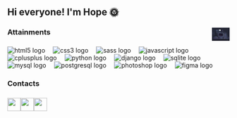 <h2 align="left">Hi everyone! I'm Hope 🌞</h2>

###

<img align="right" height="30vw" src="https://raw.githubusercontent.com/DamianSuess/DamianSuess/master/images/NightCoding.gif"  />

###

<h3 align="left">Attainments</h3>

###

<div align="left">
  <img src="https://cdn.jsdelivr.net/gh/devicons/devicon/icons/html5/html5-plain.svg" height="25" alt="html5 logo"  />
  <img width="10" />
  <img src="https://cdn.jsdelivr.net/gh/devicons/devicon/icons/css3/css3-plain.svg" height="25" alt="css3 logo"  />
  <img width="10" />
  <img src="https://cdn.jsdelivr.net/gh/devicons/devicon/icons/sass/sass-original.svg" height="25" alt="sass logo"  />
  <img width="10" />
  <img src="https://cdn.jsdelivr.net/gh/devicons/devicon/icons/javascript/javascript-plain.svg" height="25" alt="javascript logo"  />
  <img width="10" />
  <img src="https://cdn.jsdelivr.net/gh/devicons/devicon/icons/cplusplus/cplusplus-plain.svg" height="25" alt="cplusplus logo"  />
  <img width="10" />
  <img src="https://cdn.jsdelivr.net/gh/devicons/devicon/icons/python/python-original.svg" height="25" alt="python logo"  />
  <img width="10" />
  <img src="https://cdn.jsdelivr.net/gh/devicons/devicon/icons/django/django-plain.svg" height="25" alt="django logo"  />
  <img width="10" />
  <img src="https://cdn.jsdelivr.net/gh/devicons/devicon/icons/sqlite/sqlite-original.svg" height="25" alt="sqlite logo"  />
  <img width="10" />
  <img src="[https://cdn.jsdelivr.net/gh/devicons/devicon/icons/mysql/mysql-plain.svg](https://pipedream.com/s.v0/app_1YMhwo/logo/orig)" height="25" alt="mysql logo"  />
  <img width="10" />
  <img src="https://cdn.jsdelivr.net/gh/devicons/devicon/icons/postgresql/postgresql-plain.svg" height="25" alt="postgresql logo"  />
  <img width="10" />
  <img src="https://cdn.jsdelivr.net/gh/devicons/devicon/icons/photoshop/photoshop-line.svg" height="25" alt="photoshop logo"  />
  <img width="10" />
  <img src="https://cdn.jsdelivr.net/gh/devicons/devicon/icons/figma/figma-original.svg" height="25" alt="figma logo"  />
</div>

###

<h3 align="left">Contacts</h3>

###

<div align="left">
  
  <a href="mailto:n.sadova98@gmail.com/">
    <img src="https://pngimg.com/uploads/google/google_PNG19639.png" width="30" height="30" align="left" />
  </a>

  <a href="https://t.me/worldofhope666/">
    <img src="https://pngimg.com/uploads/telegram/telegram_PNG6.png" width="30" height="30" align="left" />
  </a>

  <a href="https://www.linkedin.com/in/nadezhda-sadova/">
    <img src="https://pngimg.com/uploads/linkedIn/linkedIn_PNG26.png" width="30" height="30" align="left" />
  </a>
  
</div>

